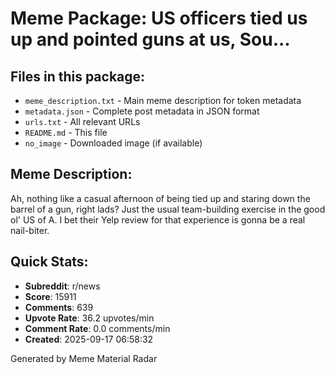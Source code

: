 # Meme Package: US officers tied us up and pointed guns at us, Sou...

## Files in this package:
- `meme_description.txt` - Main meme description for token metadata
- `metadata.json` - Complete post metadata in JSON format
- `urls.txt` - All relevant URLs
- `README.md` - This file
- `no_image` - Downloaded image (if available)

## Meme Description:
Ah, nothing like a casual afternoon of being tied up and staring down the barrel of a gun, right lads? Just the usual team-building exercise in the good ol' US of A. I bet their Yelp review for that experience is gonna be a real nail-biter.

## Quick Stats:
- **Subreddit**: r/news
- **Score**: 15911
- **Comments**: 639
- **Upvote Rate**: 36.2 upvotes/min
- **Comment Rate**: 0.0 comments/min
- **Created**: 2025-09-17 06:58:32

Generated by Meme Material Radar
